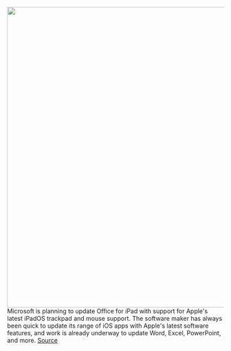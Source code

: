 <img src='https://cdn.vox-cdn.com/thumbor/MqDpXSFVuyB2KAfU9iCvkWMmruc=/0x0:2040x1360/1200x800/filters:focal(857x517:1183x843)/cdn.vox-cdn.com/uploads/chorus_image/image/66769429/vpavic_042018_3979_0075.0.jpg' width='700px' /><br/>
Microsoft is planning to update Office for iPad with support for Apple's latest iPadOS trackpad and mouse support. The software maker has always been quick to update its range of iOS apps with Apple's latest software features, and work is already underway to update Word, Excel, PowerPoint, and more.
<a href='https://www.theverge.com/2020/5/8/21251764/microsoft-office-ipad-mouse-trackpad-support-fall-2020-support'> Source <a/>